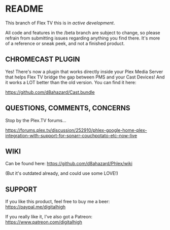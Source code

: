 # **README**

This branch of Flex TV this is in *active development*.

All code and features in the /beta branch are subject to change, so please refrain from submitting issues 
regarding anything you find there. It's more of a reference or sneak peek, and not a finished product.

## CHROMECAST PLUGIN

Yes! There's now a plugin that works directly inside your Plex Media Server that helps Flex TV
bridge the gap between PMS and your Cast Devices! And it works a LOT better than the old version.  You can find it here:

https://github.com/d8ahazard/Cast.bundle

## QUESTIONS, COMMENTS, CONCERNS

Stop by the Plex.TV forums...

https://forums.plex.tv/discussion/252910/phlex-google-home-plex-integration-with-support-for-sonarr-couchpotato-etc-now-live

## WIKI

Can be found here: https://github.com/d8ahazard/Phlex/wiki

(But it's outdated already, and could use some LOVE!)

## SUPPORT

If you like this product, feel free to  buy me a beer: https://paypal.me/digitalhigh

If you really like it, I've also got a Patreon: https://www.patreon.com/digitalhigh